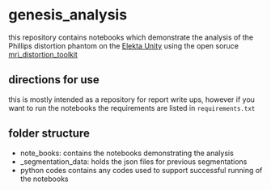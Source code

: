 # genesis_analysis

this repository contains notebooks which demonstrate the analysis of the Phillips distortion phantom on the [Elekta Unity](https://www.elekta.com/products/radiation-therapy/unity/) using the open soruce [mri_distortion_toolkit](https://github.com/Image-X-Institute/mri_distortion_toolkit)

## directions for use

this is mostly intended as a repository for report write ups, however if you want to run the notebooks the requirements are listed in `requirements.txt`

## folder structure

- note_books: contains the notebooks demonstrating the analysis
- _segmentation_data: holds the json files for previous segmentations
- python codes contains any codes used to support successful running of the notebooks

